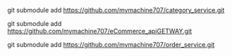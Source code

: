 git submodule add https://github.com/mymachine707/category_service.git

git submodule add https://github.com/mymachine707/eCommerce_apiGETWAY.git


git submodule add https://github.com/mymachine707/order_service.git